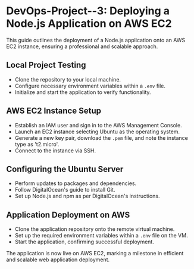 # DevOps-Project--3: Deploying a Node.js Application on AWS EC2

This guide outlines the deployment of a Node.js application onto an AWS EC2 instance, ensuring a professional and scalable approach.

## Local Project Testing
- Clone the repository to your local machine.
- Configure necessary environment variables within a `.env` file.
- Initialize and start the application to verify functionality.

## AWS EC2 Instance Setup
- Establish an IAM user and sign in to the AWS Management Console.
- Launch an EC2 instance selecting Ubuntu as the operating system.
- Generate a new key pair, download the `.pem` file, and note the instance type as 't2.micro'.
- Connect to the instance via SSH.

## Configuring the Ubuntu Server
- Perform updates to packages and dependencies.
- Follow DigitalOcean's guide to install Git.
- Set up Node.js and npm as per DigitalOcean's instructions.

## Application Deployment on AWS
- Clone the application repository onto the remote virtual machine.
- Set up the required environment variables within a `.env` file on the VM.
- Start the application, confirming successful deployment.

The application is now live on AWS EC2, marking a milestone in efficient and scalable web application deployment.
